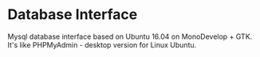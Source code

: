 # Database Interface
Mysql database interface based on Ubuntu 16.04 on MonoDevelop + GTK. 
It's like PHPMyAdmin - desktop version for Linux Ubuntu.
